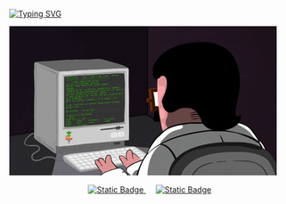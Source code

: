 [![Typing SVG](https://readme-typing-svg.demolab.com?font=Pacifico&duration=3000&pause=1000&center=true&width=435&lines=Welcome+to+my+homepage.;----Dboy----)](https://git.io/typing-svg)


![coding](assets/images/coding.gif)

<!-- profile logo 个人资料徽标 -->
<div align="center">
  <a href="https://space.bilibili.com/16166267">
  <img alt="Static Badge" src="https://img.shields.io/badge/-%E5%93%94%E5%93%A9%E5%93%94%E5%93%A9-pink?logo=Bilibili&logoColor=%23FF5CAA&labelColor=%23ffffff">
  </a>
  &emsp;
  <a href="https://juejin.cn/user/1855631359213688">
    <img alt="Static Badge" src="https://img.shields.io/badge/-%E6%8E%98%E9%87%91-blue?logo=Juejin&logoColor=%23007FFF&labelColor=%23ffffff">
  </a>
</div>
